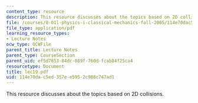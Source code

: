 ```yaml
---
content_type: resource
description: This resource discusses about the topics based on 2D collisions.
file: /courses/8-01l-physics-i-classical-mechanics-fall-2005/114e70dac5ed357ee5952c988c747ad1_lec19.pdf
file_type: application/pdf
learning_resource_types:
- Lecture Notes
ocw_type: OCWFile
parent_title: Lecture Notes
parent_type: CourseSection
parent_uid: ef5d7853-04dc-089f-760d-fcab84f25ca4
resourcetype: Document
title: lec19.pdf
uid: 114e70da-c5ed-357e-e595-2c988c747ad1
---
```

This resource discusses about the topics based on 2D collisions.

